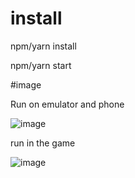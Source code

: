 # install

npm/yarn install

npm/yarn start

#image

Run on emulator and phone

![image](https://user-images.githubusercontent.com/73542040/133873336-0789c247-448f-4789-b019-14708b40d958.png)

run in the game

![image](https://user-images.githubusercontent.com/73542040/133754862-0b0c40c5-b0ee-40c0-89ca-cbcd98c5f337.png)


